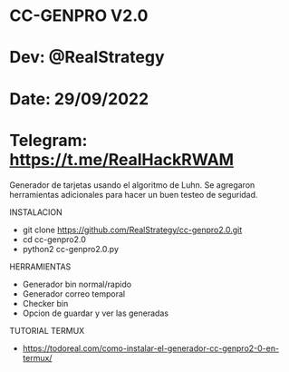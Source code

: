 # CC-GENPRO V2.0
# Dev: @RealStrategy
# Date: 29/09/2022
# Telegram: https://t.me/RealHackRWAM

Generador de tarjetas usando el algoritmo de Luhn. Se agregaron herramientas adicionales para hacer un buen testeo de seguridad.

INSTALACION

- git clone https://github.com/RealStrategy/cc-genpro2.0.git
- cd cc-genpro2.0
- python2 cc-genpro2.0.py

HERRAMIENTAS

- Generador bin normal/rapido
- Generador correo temporal
- Checker bin
- Opcion de guardar y ver las generadas

TUTORIAL TERMUX

- https://todoreal.com/como-instalar-el-generador-cc-genpro2-0-en-termux/

